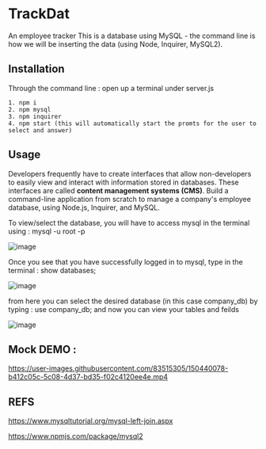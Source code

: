 # TrackDat
An employee tracker 
This is a database using MySQL - the command line is how we will be inserting the data (using Node, Inquirer, MySQL2). 

## Installation 

Through the command line : open up a terminal under server.js 
    
    1. npm i
    2. npm mysql
    3. npm inquirer
    4. npm start (this will automatically start the promts for the user to select and answer)

## Usage 

Developers frequently have to create interfaces that allow non-developers to easily view and interact with information stored in databases. These interfaces are called **content management systems (CMS)**. Build a command-line application from scratch to manage a company's employee database, using Node.js, Inquirer, and MySQL.

To view/select the database, you will have to access mysql in the terminal using :  mysql -u root -p

![image](https://user-images.githubusercontent.com/83515305/150429534-0912d04c-8636-4387-98d0-3aa57fca396d.png)

Once you see that you have successfully logged in to mysql, type in the terminal :  show databases; 

![image](https://user-images.githubusercontent.com/83515305/150429784-f09bfd55-2d99-47a2-a078-f3263700841c.png)

from here you can select the desired database (in this case company_db) by typing :  use company_db;
and now you can view your tables and feilds 

![image](https://user-images.githubusercontent.com/83515305/150430140-93f35f61-0e23-477e-83c0-2621052506b9.png)


## Mock DEMO :



https://user-images.githubusercontent.com/83515305/150440078-b412c05c-5c08-4d37-bd35-f02c4120ee4e.mp4



## REFS

https://www.mysqltutorial.org/mysql-left-join.aspx

https://www.npmjs.com/package/mysql2

